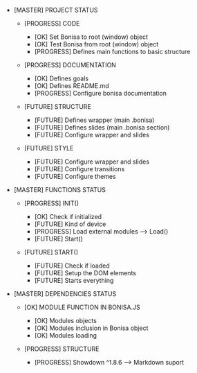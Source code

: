 * [MASTER] PROJECT STATUS

    * [PROGRESS] CODE
        * [OK] Set Bonisa to root (window) object
        * [OK] Test Bonisa from root (window) object
        * [PROGRESS] Defines main functions to basic structure

    * [PROGRESS] DOCUMENTATION
        * [OK] Defines goals
        * [OK] Defines README.md
        * [PROGRESS] Configure bonisa documentation

    * [FUTURE] STRUCTURE
        * [FUTURE] Defines wrapper (main .bonisa)
        * [FUTURE] Defines slides (main .bonisa section)
        * [FUTURE] Configure wrapper and slides

    * [FUTURE] STYLE
        * [FUTURE] Configure wrapper and slides
        * [FUTURE] Configure transitions
        * [FUTURE] Configure themes

* [MASTER] FUNCTIONS STATUS

    * [PROGRESS] INIT()
        * [OK] Check if initialized
        * [FUTURE] Kind of device
        * [PROGRESS] Load external modules --> Load()
        * [FUTURE] Start()

    * [FUTURE] START()
        * [FUTURE] Check if loaded
        * [FUTURE] Setup the DOM elements
        * [FUTURE] Starts everything

* [MASTER] DEPENDENCIES STATUS
    
    * [OK] MODULE FUNCTION IN BONISA.JS
        * [OK] Modules objects
        * [OK] Modules inclusion in Bonisa object
        * [OK] Modules loading

    * [PROGRESS] STRUCTURE
        * [PROGRESS] Showdown ^1.8.6 --> Markdown suport
    
    
